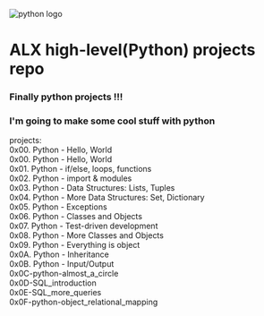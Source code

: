 ![python logo](https://www.python.org/static/img/python-logo.png) 
# ALX high-level(Python) projects repo 

### Finally python projects !!!
### I'm going to make some cool stuff with python

projects:  
0x00. Python - Hello, World  
0x00. Python - Hello, World  
0x01. Python - if/else, loops, functions  
0x02. Python - import & modules  
0x03. Python - Data Structures: Lists, Tuples  
0x04. Python - More Data Structures: Set, Dictionary  
0x05. Python - Exceptions  
0x06. Python - Classes and Objects  
0x07. Python - Test-driven development  
0x08. Python - More Classes and Objects  
0x09. Python - Everything is object  
0x0A. Python - Inheritance  
0x0B. Python - Input/Output  
0x0C-python-almost_a_circle  
0x0D-SQL_introduction  
0x0E-SQL_more_queries  
0x0F-python-object_relational_mapping  


